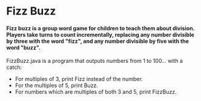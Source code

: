# Fizz Buzz
#### Fizz buzz is a group word game for children to teach them about division. Players take turns to count incrementally, replacing any number divisible by three with the word "fizz", and any number divisible by five with the word "buzz".

FizzBuzz.java is a program that outputs numbers from 1 to 100… with a catch:

- For multiples of 3, print Fizz instead of the number.
- For the multiples of 5, print Buzz.
- For numbers which are multiples of both 3 and 5, print FizzBuzz.
